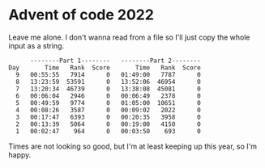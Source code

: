 # Advent of code 2022

Leave me alone. I don't wanna read from a file so I'll just copy the whole input as a string.

```text
      --------Part 1--------   --------Part 2--------
Day       Time   Rank  Score       Time   Rank  Score
  9   00:55:55   7914      0   01:49:00   7787      0
  8   13:23:59  53591      0   13:52:06  46954      0
  7   13:20:34  46739      0   13:38:08  45081      0
  6   00:06:04   2946      0   00:06:49   2378      0
  5   00:49:59   9774      0   01:05:00  10651      0
  4   00:08:26   3587      0   00:09:02   2022      0
  3   00:17:47   6393      0   00:20:35   3958      0
  2   00:13:39   5064      0   00:19:00   4150      0
  1   00:02:47    964      0   00:03:50    693      0
```

Times are not looking so good, but I'm at least keeping up this year, so I'm happy.

